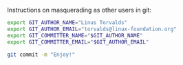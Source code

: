 Instructions on masquerading as other users in git:

```bash
export GIT_AUTHOR_NAME="Linus Torvalds"
export GIT_AUTHOR_EMAIL="torvalds@linux-foundation.org"
export GIT_COMMITTER_NAME="$GIT_AUTHOR_NAME"
export GIT_COMMITTER_EMAIL="$GIT_AUTHOR_EMAIL"

git commit -m "Enjoy!"
```
